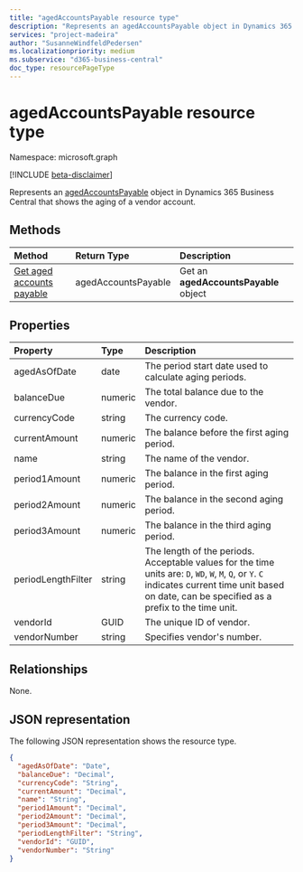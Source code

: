 ```yaml
---
title: "agedAccountsPayable resource type"
description: "Represents an agedAccountsPayable object in Dynamics 365 Business Central that shows the aging of a vendor account."
services: "project-madeira"
author: "SusanneWindfeldPedersen"
ms.localizationpriority: medium
ms.subservice: "d365-business-central"
doc_type: resourcePageType
---
```


# agedAccountsPayable resource type

Namespace: microsoft.graph

[!INCLUDE [beta-disclaimer](../../includes/beta-disclaimer.md)]

Represents an [agedAccountsPayable](dynamics-agedaccountspayable.md) object in Dynamics 365 Business Central that shows the aging of a vendor account.

## Methods

| Method         | Return Type  |Description|
|:---------------|:-------------|:----------|
|[Get aged accounts payable](../api/dynamics-agedaccountspayable-get.md)|agedAccountsPayable|Get an **agedAccountsPayable** object|

## Properties
| Property	    | Type	   |Description                                 |
|:--------------|:---------|:-------------------------------------------|
|agedAsOfDate   |date|The period start date used to calculate aging periods.|
|balanceDue     |numeric   |The total balance due to the vendor.|
|currencyCode   |string    |The currency code.                     |
|currentAmount  |numeric   |The balance before the first aging period.|
|name           |string    |The name of the vendor.                    |
|period1Amount  |numeric   |The balance in the first aging period.|
|period2Amount  |numeric   |The balance in the second aging period.|
|period3Amount  |numeric   |The balance in the third aging period.|
|periodLengthFilter|string |The length of the periods. Acceptable values for the time units are: `D`, `WD`, `W`, `M`, `Q`, or `Y`. `C` indicates current time unit based on date, can be specified as a prefix to the time unit.|
|vendorId       |GUID      |The unique ID of vendor.                    |
|vendorNumber   |string    |Specifies vendor's number.                  |

## Relationships
None.

## JSON representation

The following JSON representation shows the resource type.

```json
{
  "agedAsOfDate": "Date",
  "balanceDue": "Decimal",
  "currencyCode": "String",
  "currentAmount": "Decimal",
  "name": "String",
  "period1Amount": "Decimal",
  "period2Amount": "Decimal",
  "period3Amount": "Decimal",
  "periodLengthFilter": "String",
  "vendorId": "GUID",
  "vendorNumber": "String"
}
```
